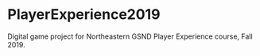 # PlayerExperience2019
Digital game project for Northeastern GSND Player Experience course, Fall 2019.

